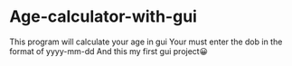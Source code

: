 # Age-calculator-with-gui
This program will calculate your age in gui
Your must enter the dob in the format of yyyy-mm-dd
And this my first gui project😀
